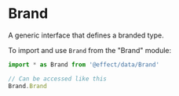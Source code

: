 # Brand

A generic interface that defines a branded type.

To import and use `Brand` from the "Brand" module:

```ts
import * as Brand from '@effect/data/Brand'

// Can be accessed like this
Brand.Brand
```
